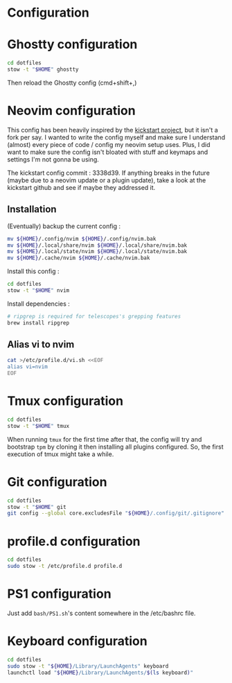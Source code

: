 # Configuration

# Ghostty configuration

```bash
cd dotfiles
stow -t "$HOME" ghostty
```

Then reload the Ghostty config (cmd+shift+,)

# Neovim configuration

This config has been heavily inspired by the [kickstart project](https://github.com/nvim-lua/kickstart.nvim), but it
isn't a fork per say. I wanted to write the config myself and make sure I understand (almost) every piece of code / config
my neovim setup uses. Plus, I did want to make sure the config isn't bloated with stuff and keymaps and settings I'm not
gonna be using.

The kickstart config commit : 3338d39. If anything breaks in the future (maybe due to a neovim update or a plugin update),
take a look at the kickstart github and see if maybe they addressed it.

## Installation

(Eventually) backup the current config :

~~~bash
mv ${HOME}/.config/nvim ${HOME}/.config/nvim.bak
mv ${HOME}/.local/share/nvim ${HOME}/.local/share/nvim.bak
mv ${HOME}/.local/state/nvim ${HOME}/.local/state/nvim.bak
mv ${HOME}/.cache/nvim ${HOME}/.cache/nvim.bak
~~~

Install this config :

~~~bash
cd dotfiles
stow -t "$HOME" nvim
~~~

Install dependencies :

~~~bash
# ripgrep is required for telescopes's grepping features
brew install ripgrep
~~~

## Alias vi to nvim

```bash
cat >/etc/profile.d/vi.sh <<EOF
alias vi=nvim
EOF
```

# Tmux configuration

```bash
cd dotfiles
stow -t "$HOME" tmux
```

When running `tmux` for the first time after that, the config will try
and bootstrap `tpm` by cloning it then installing all plugins configured. So,
the first execution of tmux might take a while.

# Git configuration

~~~bash
cd dotfiles
stow -t "$HOME" git
git config --global core.excludesFile "${HOME}/.config/git/.gitignore"
~~~

# profile.d configuration

```bash
cd dotfiles
sudo stow -t /etc/profile.d profile.d
```

# PS1 configuration

Just add `bash/PS1.sh`'s content somewhere in the /etc/bashrc file.

# Keyboard configuration

~~~bash
cd dotfiles
sudo stow -t "${HOME}/Library/LaunchAgents" keyboard
launchctl load "${HOME}/Library/LaunchAgents/$(ls keyboard)"
~~~
